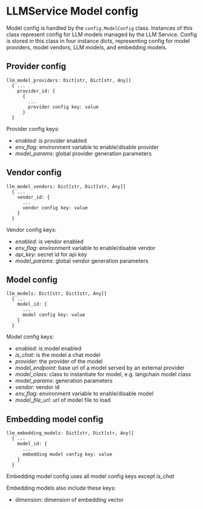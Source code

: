 # LLMService Model config

Model config is handled by the `config.ModelConfig` class. Instances of this class represent config for LLM models managed by the LLM Service.  Config is stored in this class in four instance dicts, representing config for model providers, model vendors, LLM models, and embedding models.

## Provider config
```
llm_model_providers: Dict[str, Dict[str, Any]]
  { ...
    provider_id: {
      {
        ...
        provider config key: value
      }
  }
```

Provider config keys:
- *enabled*: is provider enabled
- *env_flag*: environment variable to enable/disable provider
- *model_params*: global provider generation parameters


## Vendor config

```
llm_model_vendors: Dict[str, Dict[str, Any]]
  { ...
    vendor_id: {
      ...
      vendor config key: value
    }
  }
```

Vendor config keys:
- *enabled*: is vendor enabled
- *env_flag*: environment variable to enable/disable vendor
- *api_key*: secret id for api key
- *model_params*: global vendor generation parameters

## Model config

```
llm_models: Dict[str, Dict[str, Any]]
  { ...
    model_id: {
      ...
      model config key: value
    }
  }
```

Model config keys:
- *enabled*: is model enabled
- *is_chat*: is the model a chat model
- *provider*: the provider of the model
- *model_endpoint*: base url of a model served by an external provider
- *model_class*: class to instantiate for model, e.g. langchain model class
- *model_params*: generation parameters
- *vendor*: vendor id
- *env_flag*: environment variable to enable/disable model
- *model_file_url*: url of model file to load

## Embedding model config
 
```
llm_embedding_models: Dict[str, Dict[str, Any]]
  { ...
    model_id: {
      ...
      embedding model config key: value
    }
  }
```

Embedding model config uses all model config keys except *is_chat*

Embedding models also include these keys:
- *dimension*: dimension of embedding vector

